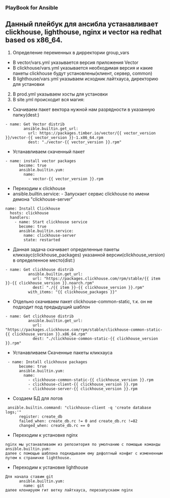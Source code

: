 ### PlayBook for Ansible 
## Данный плейбук для ансибла устанавливает clickhouse, lighthouse, nginx и vector на redhat based os x86_64.

1. Определение переменных в дирректории group_vars
* В vector/vars.yml  указывается версия приложения Vector
* В clickhouse/vars.yml указывается необходимая версия и какие пакеты clickhouse будут установлены(клиент, сервер, common)
* В lighthouse/vars.yml указываем исходник лайтхауса, директорию для установки
2. В prod.yml указываем хосты для установки
3. В site.yml происходит вся магия:
* Скачиваем пакет вектора нужной нам разрядности в указанную папку(dest:)
```
- name: Get Vector distrib
        ansible.builtin.get_url:
          url: https://packages.timber.io/vector/{{ vector_version }}/vector-{{ vector_version }}-1.x86_64.rpm
          dest: "./vector-{{ vector_version }}.rpm"
```
* Устанавливаем скаченный пакет
```
- name: install vector packages
      become: true
      ansible.builtin.yum:
        name:
          - vector-{{ vector_version }}.rpm
```
* Переходим к clickhouse
* ansible.builtin.service: - Запускает сервис clickhouse  по имени демона "clickhouse-server"
```
name: Install Clickhouse
  hosts: clickhouse
  handlers:
    - name: Start clickhouse service
      become: true
      ansible.builtin.service:
        name: clickhouse-server
        state: restarted
```
* Данная задача скачивает определенные пакеты кликхаус(clickhouse_packages) указанной версии(clickhouse_version) в определенное место(dist:)
```
- name: Get clickhouse distrib
          ansible.builtin.get_url:
            url: "https://packages.clickhouse.com/rpm/stable/{{ item }}-{{ clickhouse_version }}.noarch.rpm"
            dest: "./{{ item }}-{{ clickhouse_version }}.rpm"
          with_items: "{{ clickhouse_packages }}"
```
*  Отдельно скачиваем пакет clickhouse-common-static, т.к. он не подходит под предыдущий шаблон
```
- name: Get clickhouse distrib
          ansible.builtin.get_url:
            url: "https://packages.clickhouse.com/rpm/stable/clickhouse-common-static-{{ clickhouse_version }}.x86_64.rpm"
            dest: "./clickhouse-common-static-{{ clickhouse_version }}.rpm"
```
* Устанавливаем Скаченные пакеты кликхауса
```
 - name: Install clickhouse packages
      become: true
      ansible.builtin.yum:
        name:
          - clickhouse-common-static-{{ clickhouse_version }}.rpm
          - clickhouse-client-{{ clickhouse_version }}.rpm
          - clickhouse-server-{{ clickhouse_version }}.rpm
```
* Создаем БД для логов
```
 ansible.builtin.command: "clickhouse-client -q 'create database logs;'"
      register: create_db
      failed_when: create_db.rc != 0 and create_db.rc !=82
      changed_when: create_db.rc == 0
```
* Переходим к установке nginx
```
nginx мы устанавливаем из репозитория по умолчанию с помощью команды ansible.builtin.yum:
далее с помощью шаблона подкидываем ему дефолтный конфиг с измененным путем к страничке lighthouse.
```

* Переходим к установке lighthouse
```
Для начала ставим git
      ansible.builtin.yum:
        name: git
далее клонируем гит ветку лайтхауса, перезапускаем nginx

```